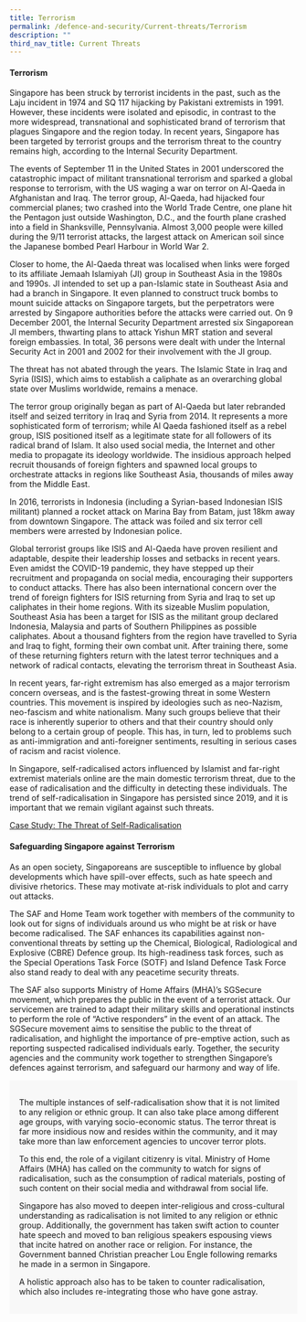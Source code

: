 ```yaml
---
title: Terrorism
permalink: /defence-and-security/Current-threats/Terrorism
description: ""
third_nav_title: Current Threats
---
```


#### Terrorism 

Singapore has been struck by terrorist incidents in the past, such as the Laju incident in 1974 and SQ 117 hijacking by Pakistani extremists in 1991. However, these incidents were isolated and episodic, in contrast to the more widespread, transnational and sophisticated brand of terrorism that plagues Singapore and the region today. In recent years, Singapore has been targeted by terrorist groups and the terrorism threat to the country remains high, according to the Internal Security Department.

The events of September 11 in the United States in 2001 underscored the catastrophic impact of militant transnational terrorism and sparked a global response to terrorism, with the US waging a war on terror on Al-Qaeda in Afghanistan and Iraq. The terror group, Al-Qaeda, had hijacked four commercial planes; two crashed into the World Trade Centre, one plane hit the Pentagon just outside Washington, D.C., and the fourth plane crashed into a field in Shanksville, Pennsylvania.  Almost 3,000 people were killed during the 9/11 terrorist attacks, the largest attack on American soil since the Japanese bombed Pearl Harbour in World War 2.

Closer to home, the Al-Qaeda threat was localised when links were forged to its affiliate Jemaah Islamiyah (JI) group in Southeast Asia in the 1980s and 1990s. JI intended to set up a pan-Islamic state in Southeast Asia and had a branch in Singapore. It even planned to construct truck bombs to mount suicide attacks on Singapore targets, but the perpetrators were arrested by Singapore authorities before the attacks were carried out. On 9 December 2001, the Internal Security Department arrested six Singaporean JI members, thwarting plans to attack Yishun MRT station and several foreign embassies. In total, 36 persons were dealt with under the Internal Security Act in 2001 and 2002 for their involvement with the JI group.

The threat has not abated through the years. The Islamic State in Iraq and Syria (ISIS), which aims to establish a caliphate as an overarching global state over Muslims worldwide, remains a menace. 

The terror group originally began as part of Al-Qaeda but later rebranded itself and seized territory in Iraq and Syria from 2014. It represents a more sophisticated form of terrorism; while Al Qaeda fashioned itself as a rebel group, ISIS positioned itself as a legitimate state for all followers of its radical brand of Islam. It also used social media, the Internet and other media to propagate its ideology worldwide. The insidious approach helped recruit thousands of foreign fighters and spawned local groups to orchestrate attacks in regions like Southeast Asia, thousands of miles away from the Middle East.

In 2016, terrorists in Indonesia (including a Syrian-based Indonesian ISIS militant) planned a rocket attack on Marina Bay from Batam, just 18km away from downtown Singapore. The attack was foiled and six terror cell members were arrested by Indonesian police.

Global terrorist groups like ISIS and Al-Qaeda have proven resilient and adaptable, despite their leadership losses and setbacks in recent years. Even amidst the COVID-19 pandemic, they have stepped up their recruitment and propaganda on social media, encouraging their supporters to conduct attacks. There has also been international concern over the trend of foreign fighters for ISIS returning from Syria and Iraq to set up caliphates in their home regions. With its sizeable Muslim population, Southeast Asia has been a target for ISIS as the militant group declared Indonesia, Malaysia and parts of Southern Philippines as possible caliphates. About a thousand fighters from the region have travelled to Syria and Iraq to fight, forming their own combat unit. After training there, some of these returning fighters return with the latest terror techniques and a network of radical contacts, elevating the terrorism threat in Southeast Asia. 

In recent years, far-right extremism has also emerged as a major terrorism concern overseas, and is the fastest-growing threat in some Western countries. This movement is inspired by ideologies such as neo-Nazism, neo-fascism and white nationalism. Many such groups believe that their race is inherently superior to others and that their country should only belong to a certain group of people. This has, in turn, led to problems such as anti-immigration and anti-foreigner sentiments, resulting in serious cases of racism and racist violence. 

In Singapore, self-radicalised actors influenced by Islamist and far-right extremist materials online are the main domestic terrorism threat, due to the ease of radicalisation and the difficulty in detecting these individuals. The trend of self-radicalisation in Singapore has persisted since 2019, and it is important that we remain vigilant against such threats. 

[Case Study: The Threat of Self-Radicalisation](/defence-and-security/case-studies/selfrad)

#### Safeguarding Singapore against Terrorism
As an open society, Singaporeans are susceptible to influence by global developments which have spill-over effects, such as hate speech and divisive rhetorics. These may motivate at-risk individuals to plot and carry out attacks. 

The SAF and Home Team work together with members of the community to look out for signs of individuals around us who might be at risk or have become radicalised. The SAF enhances its capabilities against non-conventional threats by setting up the Chemical, Biological, Radiological and Explosive (CBRE) Defence group. Its high-readiness task forces, such as the Special Operations Task Force (SOTF) and Island Defence Task Force also stand ready to deal with any peacetime security threats. 

The SAF also supports Ministry of Home Affairs (MHA)’s SGSecure movement, which prepares the public in the event of a terrorist attack. Our servicemen are trained to adapt their military skills and operational instincts to perform the role of “Active responders” in the event of an attack. The SGSecure movement aims to sensitise the public to the threat of radicalisation, and highlight the importance of pre-emptive action, such as reporting suspected radicalised individuals early. Together, the security agencies and the community work together to strengthen Singapore’s defences against terrorism, and safeguard our harmony and way of life.

<div style="border:0px solid #0505f8;background-color:#f8f8f8;padding:1.2em;">

The multiple instances of self-radicalisation show that it is not limited to any religion or ethnic group. It can also take place among different age groups, with varying socio-economic status. The terror threat is far more insidious now and resides within the community, and it may take more than law enforcement agencies to uncover terror plots. 

To this end, the role of a vigilant citizenry is vital. Ministry of Home Affairs (MHA) has called on the community to watch for signs of radicalisation, such as the consumption of radical materials, posting of such content on their social media and withdrawal from social life.

Singapore has also moved to deepen inter-religious and cross-cultural understanding as radicalisation is not limited to any religion or ethnic group. Additionally, the government has taken swift action to counter hate speech and moved to ban religious speakers espousing views that incite hatred on another race or religion. For instance, the Government banned Christian preacher Lou Engle following remarks he made in a sermon in Singapore.

A holistic approach also has to be taken to counter radicalisation, which also includes re-integrating those who have gone astray.
</div>